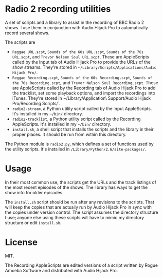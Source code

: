 # Radio 2 recording utilities #

A set of scripts and a library to assist in the recording of BBC Radio 2 shows. I use them in conjunction with Audio Hijack Pro to automatically record several shows.

The scripts are

* `Reggae URL.scpt`, `Sounds of the 60s URL.scpt`, `Sounds of the 70s URL.scpt`, and `Trevor Nelson Soul URL.scpt`. These are AppleScripts called by the Input tab of Audio Hijack Pro to provide the URLs of the show streams. They're stored in `~/Library/Scripts/Applications/Audio Hijack Pro/`.
* `Reggae Recording.scpt`, `Sounds of the 60s Recording.scpt`, `Sounds of the 70s Recording.scpt`, and `Trevor Nelson Soul Recording.scpt`. These are AppleScripts called by the Recording tab of Audio Hijack Pro to add the tracklist, set some playback options, and import the recordings into iTunes. They're stored in ~/Library/Application\ Support/Audio Hijack Pro/Recording Scripts/`.
* `radio2-stream`, a Python utility script called by the Input AppleScripts. It's installed in my `~/bin/` directory.
* `radio2-tracklist`, a Python utility script called by the Recording AppleScripts. It's installed in my `~/bin/` directory.
* `install.sh`, a shell script that installs the scripts and the library in their proper places. It should be run from within this directory.

The Python module is `radio2.py`, which defines a set of functions used by the utility scripts. It's installed in `/Library/Python/2.6/site-packages/`.


# Usage #

In their most common use, the scripts get the URLs and the track listings of the most recent episodes of the shows. The library has ways to get the show info for older episodes.

The `install.sh` script should be run after any revisions to the scripts. That will keep the copies that are actually run by Audio Hijack Pro in sync with the copies under version control. The script assumes the directory structure I use; anyone else using these scripts will have to mimic my directory structure or edit `install.sh`.

# License #

MIT.

The Recording AppleScripts are edited versions of a script written by Rogue Amoeba Software and distributed with Audio Hijack Pro.
